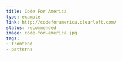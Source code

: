 ```yaml
---
title: Code For America
type: example
link: http://codeforamerica.clearleft.com/
status: recommended
image: code-for-america.jpg
tags:
- frontend
- patterns
---
```


